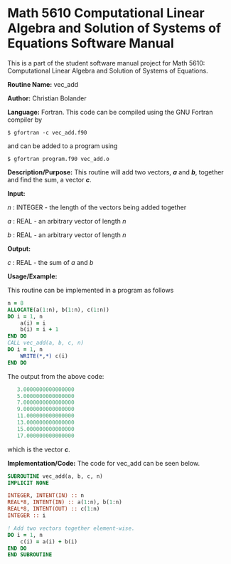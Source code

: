 # Math 5610 Computational Linear Algebra and Solution of Systems of Equations Software Manual

This is a part of the student software manual project for Math 5610: Computational Linear Algebra and Solution of Systems of Equations. 

**Routine Name:**           vec_add

**Author:** Christian Bolander

**Language:** Fortran. This code can be compiled using the GNU Fortran compiler by

```$ gfortran -c vec_add.f90```

and can be added to a program using

```$ gfortran program.f90 vec_add.o ``` 

**Description/Purpose:** This routine will add two vectors, ***a*** and ***b***, together and find the sum, a vector ***c***.

**Input:**  

*n* : INTEGER - the length of the vectors being added together

*a* : REAL - an arbitrary vector of length *n*

*b* : REAL - an arbitrary vector of length *n*

**Output:** 

*c* : REAL - the sum of *a* and *b*

**Usage/Example:**

This routine can be implemented in a program as follows

```fortran
n = 8
ALLOCATE(a(1:n), b(1:n), c(1:n))
DO i = 1, n
	a(i) = i
	b(i) = i + 1
END DO
CALL vec_add(a, b, c, n)
DO i = 1, n
	WRITE(*,*) c(i)
END DO
```

The output from the above code:

```fortran
   3.0000000000000000     
   5.0000000000000000     
   7.0000000000000000     
   9.0000000000000000     
   11.000000000000000     
   13.000000000000000     
   15.000000000000000     
   17.000000000000000 
```

which is the vector ***c***.

**Implementation/Code:** The code for vec_add can be seen below.

```fortran
SUBROUTINE vec_add(a, b, c, n)
IMPLICIT NONE

INTEGER, INTENT(IN) :: n
REAL*8, INTENT(IN) :: a(1:n), b(1:n)
REAL*8, INTENT(OUT) :: c(1:n)
INTEGER :: i

! Add two vectors together element-wise.
DO i = 1, n
	c(i) = a(i) + b(i)
END DO
END SUBROUTINE
```



